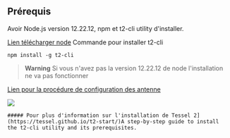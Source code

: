 

Prérequis
-------------

Avoir Node.js version 12.22.12, npm et t2-cli utility d'installer.

[Lien télécharger node](https://nodejs.org/en/download/releases)
Commande pour installer t2-cli
```
npm install -g t2-cli
```

> **Warning**
> Si vous n'avez pas la version 12.22.12 de node l'installation ne va pas fonctionner

[Lien pour la procédure de configuration des antenne](https://github.com/COWaticook-Team/tessel-edge)

[![](../common/images/tessel-icon.png)](https://tessel.github.io/t2-start/)
    

    
    ##### Pour plus d'information sur l'installation de Tessel 2](https://tessel.github.io/t2-start/)A step-by-step guide to install the t2-cli utility and its prerequisites.
    

